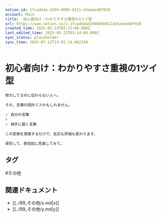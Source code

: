 ```yaml
---
notion_id: 1fcade4a-d294-809b-8121-e5a4ae46f910
account: Main
title:  初心者向け：わかりやすさ重視の1ツイ型
url: https://www.notion.so/1-1fcade4ad294809b8121e5a4ae46f910
created_time: 2025-05-23T03:13:00.000Z
last_edited_time: 2025-05-23T03:14:00.000Z
sync_status: placeholder
sync_time: 2025-07-12T15:01:14.962230
---
```

# 初心者向け：わかりやすさ重視の1ツイ型

```plain text
努力してるのに伝わらない人へ。

それ、言葉の設計ミスかもしれません。

✅ 自分の言葉
↓
✅ 相手に届く言葉

この変換を意識するだけで、反応も評価も変わります。

保存して、発信前に見直してみて。
```

## タグ

#その他 

## 関連ドキュメント

- [[../99_その他/x.md|x]]
- [[../99_その他/y.md|y]]
